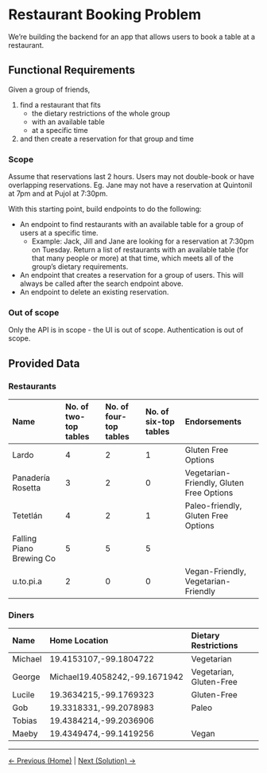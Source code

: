 # Restaurant Booking Problem

We’re building the backend for an app that allows users to book a table at a restaurant.

## Functional Requirements

Given a group of friends, 

1. find a restaurant that fits 
    - the dietary restrictions of the whole group
    - with an available table 
    - at a specific time
2. and then create a reservation for that group and time

### Scope 

Assume that reservations last 2 hours. Users may not double-book or have overlapping
reservations. Eg. Jane may not have a reservation at Quintonil at 7pm and at Pujol at 7:30pm.

With this starting point, build endpoints to do the following:
- An endpoint to find restaurants with an available table for a group of users at a specific time.
    - Example: Jack, Jill and Jane are looking for a reservation at 7:30pm on Tuesday. Return a list of restaurants with an available table (for that many people or more) at that time, which meets all of the group’s dietary requirements.
- An endpoint that creates a reservation for a group of users. This will always be called after the search endpoint above.
- An endpoint to delete an existing reservation.

### Out of scope

Only the API is in scope - the UI is out of scope. Authentication is out of scope.

## Provided Data

### Restaurants

| Name                     | No. of two-top tables | No. of four-top tables | No. of six-top tables | Endorsements                             |
|:-------------------------|:----------------------|:-----------------------|:----------------------|:-----------------------------------------|
| Lardo                    | 4                     | 2                      | 1                     | Gluten Free Options                      |
| Panadería Rosetta        | 3                     | 2                      | 0                     | Vegetarian-Friendly, Gluten Free Options |
| Tetetlán                 | 4                     | 2                      | 1                     | Paleo-friendly, Gluten Free Options      |
| Falling Piano Brewing Co | 5                     | 5                      | 5                     |                                          |
| u.to.pi.a                | 2                     | 0                      | 0                     | Vegan-Friendly, Vegetarian-Friendly      |


### Diners

| Name    | Home Location                 | Dietary Restrictions    |
|:--------|:------------------------------|:------------------------|
| Michael | 19.4153107,-99.1804722        | Vegetarian              |
| George  | Michael19.4058242,-99.1671942 | Vegetarian, Gluten-Free |
| Lucile  | 19.3634215,-99.1769323        | Gluten-Free             |
| Gob     | 19.3318331,-99.2078983        | Paleo                   |
| Tobias  | 19.4384214,-99.2036906        |                         |
| Maeby   | 19.4349474,-99.1419256        | Vegan                   |

---

[<- Previous (Home)](./README.md)
| [Next (Solution) -> ](./solution.md)
